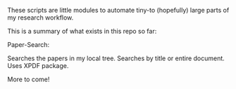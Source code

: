 These scripts are little modules to automate tiny-to (hopefully) large parts of my research workflow.

This is a summary of what exists in this repo so far:

Paper-Search:

Searches the papers in my local tree. Searches by title or entire document.
Uses XPDF package.

More to come!
